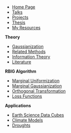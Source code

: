 <!-- SideBar -->

* [Home Page](README.md)
* [Talks](talks/README.md)
* [Projects](projects/README.md)
* [Thesis](thesis/README.md)
* [My Resources](resources/README.md)

**Theory**
* [Gaussianization](projects/rbig/theory/gaussianization.md)
* [Related Methods](projects/rbig/theory/related.md)
* [Information Theory](projects/rbig/theory/itm.md)
* [Literature](projects/rbig/theory/literature.md)

**RBIG Algorithm**
* [Marginal Uniformization](projects/rbig/software/marginal_uni.md)
* [Marginal Gaussianization](projects/rbig/software/marginal_gauss.md)
* [Orthogonal Transformation](projects/rbig/software/rotation.md)
* [Loss Functions](projects/rbig/software/losses.md)

**Applications**
* [Earth Science Data Cubes](projects/rbig/applications/spatial_temporal.md)
* [Climate Models](projects/rbig/applications/climate.md)
* [Droughts](projects/rbig/applications/drought.md)
